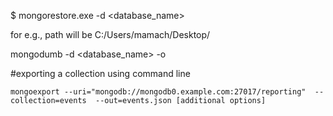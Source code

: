$ mongorestore.exe -d <database_name> <path>

for e.g., path will be C:/Users/mamach/Desktop/


mongodumb -d <database_name> -o <output path>


#exporting a collection using command line
```
mongoexport --uri="mongodb://mongodb0.example.com:27017/reporting"  --collection=events  --out=events.json [additional options]
```
